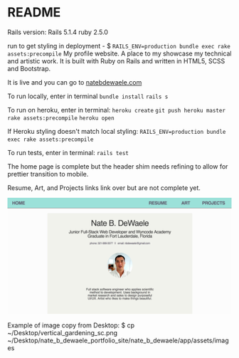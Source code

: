 # README
Rails version: Rails 5.1.4
ruby 2.5.0

run to get styling in deployment -  $ `RAILS_ENV=production bundle exec rake assets:precompile`
My profile website.  A place to my showcase my technical and artistic work.  It is built with Ruby on Rails and written in HTML5, SCSS and Bootstrap.

It is live and you can go to [natebdewaele.com](https://natebdewaele.com)

To run locally, enter in terminal
`bundle install`
`rails s`

To run on heroku, enter in terminal:
`heroku create`
`git push heroku master`
`rake assets:precompile`
`heroku open`

If Heroku styling doesn't match local styling:
`RAILS_ENV=production bundle exec rake assets:precompile`

To run tests, enter in terminal:
`rails test`

The home page is complete but the header shim needs refining to allow for prettier transition to mobile.  

Resume, Art, and Projects links link over but are not complete yet.

![Screenshot of Home for portfolio site](/app/assets/images/profile_site_sc.png?raw=true "Home Page")


Example of image copy from Desktop:
$ cp ~/Desktop/vertical_gardening_sc.png ~/Desktop/nate_b_dewaele_portfolio_site/nate_b_dewaele/app/assets/images
